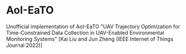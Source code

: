 # AoI-EaTO
Unofficial implementation of AoI-EaTO "UAV Trajectory Optimization for Time-Constrained Data Collection in UAV-Enabled Environmental Monitoring Systems" [Kai Liu and Jun Zheng (IEEE Internet of Things Journal 2022)]
